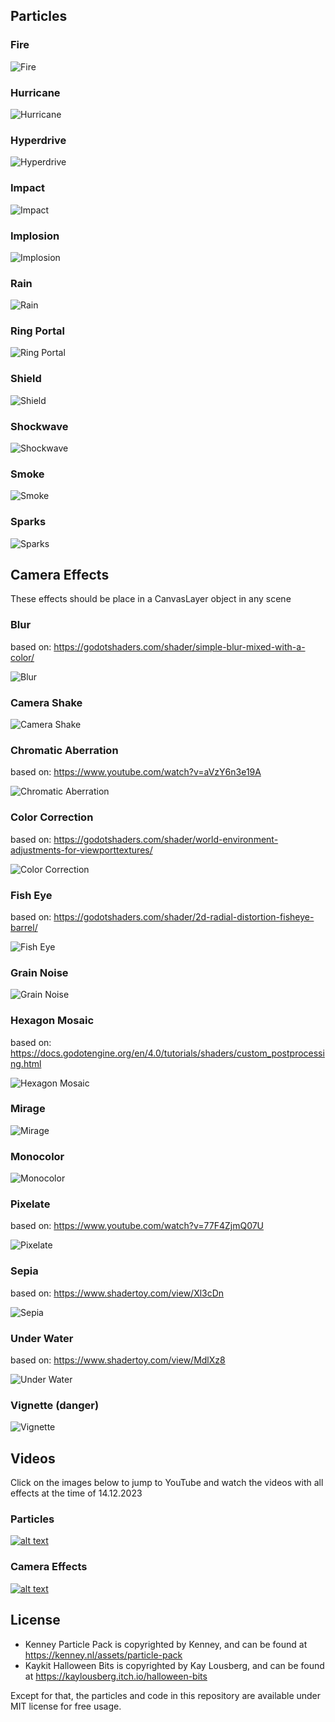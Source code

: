 ## Particles

### Fire

![Fire](./docs/images/particles/fire.png)

### Hurricane

![Hurricane](./docs/images/particles/hurricane.png)

### Hyperdrive

![Hyperdrive](./docs/images/particles/hyperdrive.png)

### Impact

![Impact](./docs/images/particles/impact.png)

### Implosion

![Implosion](./docs/images/particles/implosion.png)

### Rain

![Rain](./docs/images/particles/rain.png)

### Ring Portal

![Ring Portal](./docs/images/particles/ring-portal.png)

### Shield

![Shield](./docs/images/particles/shield.png)

### Shockwave

![Shockwave](./docs/images/particles/shockwave.png)

### Smoke

![Smoke](./docs/images/particles/smoke.png)

### Sparks

![Sparks](./docs/images/particles/sparks.png)

## Camera Effects

These effects should be place in a CanvasLayer object in any scene

### Blur

based on: https://godotshaders.com/shader/simple-blur-mixed-with-a-color/

![Blur](./docs/images/camera-effects/blur.png)

### Camera Shake

![Camera Shake](./docs/images/camera-effects/camera-shake.png)

### Chromatic Aberration

based on: https://www.youtube.com/watch?v=aVzY6n3e19A

![Chromatic Aberration](./docs/images/camera-effects/chromatic-aberration.png)

### Color Correction

based on: https://godotshaders.com/shader/world-environment-adjustments-for-viewporttextures/

![Color Correction](./docs/images/camera-effects/color-correction.png)

### Fish Eye

based on: https://godotshaders.com/shader/2d-radial-distortion-fisheye-barrel/

![Fish Eye](./docs/images/camera-effects/fish-eye.png)

### Grain Noise

![Grain Noise](./docs/images/camera-effects/grain-noise.png)

### Hexagon Mosaic

based on: https://docs.godotengine.org/en/4.0/tutorials/shaders/custom_postprocessing.html

![Hexagon Mosaic](./docs/images/camera-effects/hexagon-mosaic.png)

### Mirage

![Mirage](./docs/images/camera-effects/mirage.png)

### Monocolor

![Monocolor](./docs/images/camera-effects/monocolor.png)

### Pixelate

based on: https://www.youtube.com/watch?v=77F4ZjmQ07U

![Pixelate](./docs/images/camera-effects/pixelate.png)

### Sepia

based on: https://www.shadertoy.com/view/Xl3cDn

![Sepia](./docs/images/camera-effects/sepia.png)

### Under Water

based on: https://www.shadertoy.com/view/MdlXz8

![Under Water](./docs/images/camera-effects/under-water.png)

### Vignette (danger)

![Vignette](./docs/images/camera-effects/vignette.png)

## Videos

Click on the images below to jump to YouTube and watch the videos with all effects at the time of 14.12.2023

### Particles

[![alt text](https://img.youtube.com/vi/R18r8rhJ32g/0.jpg)](https://www.youtube.com/watch?v=R18r8rhJ32g)

### Camera Effects

[![alt text](https://img.youtube.com/vi/Vq8T-fPVdoA/0.jpg)](https://www.youtube.com/watch?v=Vq8T-fPVdoA)

## License

* Kenney Particle Pack is copyrighted by Kenney, and can be found at https://kenney.nl/assets/particle-pack
* Kaykit Halloween Bits is copyrighted by Kay Lousberg, and can be found at https://kaylousberg.itch.io/halloween-bits

Except for that, the particles and code in this repository are available under MIT license for free usage.
